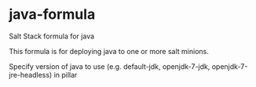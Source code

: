 java-formula
=================

Salt Stack formula for java

This formula is for deploying java to one or more salt minions. 

Specify version of java to use (e.g. default-jdk, openjdk-7-jdk, openjdk-7-jre-headless) in pillar
